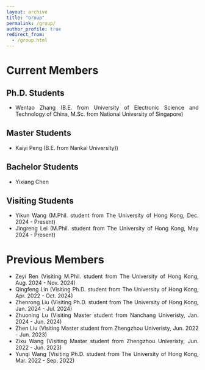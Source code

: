 ```yaml
---
layout: archive
title: "Group"
permalink: /group/
author_profile: true
redirect_from: 
  - /group.html
---
```



Current Members
=====
Ph.D. Students
-----
<ul style="text-align: justify">
<li>Wentao Zhang (B.E. from University of Electronic Science and Technology of China, M.Sc. from National University of Singapore)</li>
</ul>

Master Students
-----
<ul style="text-align: justify">
<li>Kaiyi Peng (B.E. from Nankai University))</li>
</ul>

Bachelor Students
-----
<ul style="text-align: justify">
<li>Yixiang Chen</li>
</ul>

Visiting Students
-----
<ul style="text-align: justify">
<li>Yikun Wang (M.Phil. student from The University of Hong Kong, Dec. 2024 - Present)</li>
<li>Jingreng Lei (M.Phil. student from The University of Hong Kong, May 2024 - Present)</li>
</ul>



Previous Members
=====
<ul style="text-align: justify">
<li>Zeyi Ren (Visiting M.Phil. student from The University of Hong Kong, Aug. 2024 - Nov. 2024)</li>
<li>Qingfeng Lin (Visiting Ph.D. student from The University of Hong Kong, Apr. 2022 - Oct. 2024)</li>
<li>Zhenrong Liu (Visiting Ph.D. student from The University of Hong Kong, Jan. 2024 - Jul. 2024)</li>
<li>Zhuoning Lu (Visiting Master student from Nanchang Univeristy, Jan. 2024 - Jun. 2024)</li>
<li>Zhen Liu (Visiting Master student from Zhengzhou Univeristy, Jun. 2022 - Jun. 2023)</li>
<li>Zixu Wang (Visiting Master student from Zhengzhou Univeristy, Jun. 2022 - Jun. 2023)</li>
<li>Yunqi Wang (Visiting Ph.D. student from The University of Hong Kong, Mar. 2022 - Sep. 2022)</li>
</ul>
